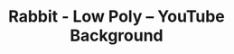 ---
title: Rabbit - Low Poly – YouTube Background
builder: true
type: coming-soon

# Content section
sections:
  - headerSection
  - countdownSection
  - servicesSection
  - subscribeSection
  - teamSection
  - contactSection
  - mapSection

# Background video
youtubeVideo: 
  enable: true
  ### Example: https://www.youtube.com/watch?v=xEBC4Tn1v8A You need a short link: xEBC4Tn1v8A
  videoURL: "xEBC4Tn1v8A"
  mute: true
  ### The path to the image used as background for the player if autoplay
  coverimage: /images/youtube-poster.png
  ### Image used as fallback on mobile devices
  poster: /images/youtube-poster.png

# Background effect
LowPolyEffect: 
  enable: true
  color: "rgba(255,255,255,0.04)"
  opacity: 0.3
  size: 0.3
  density: 100

---